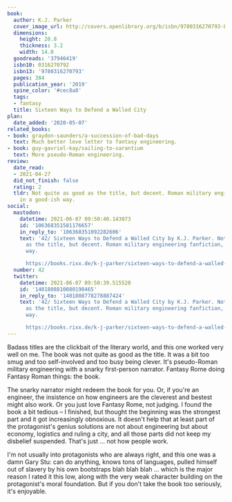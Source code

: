 ```yaml
---
book:
  author: K.J. Parker
  cover_image_url: http://covers.openlibrary.org/b/isbn/9780316270793-L.jpg
  dimensions:
    height: 20.8
    thickness: 3.2
    width: 14.0
  goodreads: '37946419'
  isbn10: 0316270792
  isbn13: '9780316270793'
  pages: 384
  publication_year: '2019'
  spine_color: '#cec8a8'
  tags:
  - fantasy
  title: Sixteen Ways to Defend a Walled City
plan:
  date_added: '2020-05-07'
related_books:
- book: graydon-saunders/a-succession-of-bad-days
  text: Much better love letter to fantasy engineering.
- book: guy-gavriel-kay/sailing-to-sarantium
  text: More pseudo-Roman engineering.
review:
  date_read:
  - 2021-04-27
  did_not_finish: false
  rating: 2
  tldr: Not quite as good as the title, but decent. Roman military engineering fanfiction,
    in a good-ish way.
social:
  mastodon:
    datetime: 2021-06-07 09:50:40.143073
    id: '106368351581176657'
    in_reply_to: '106368351092282606'
    text: '42/ Sixteen Ways to Defend a Walled City by K.J. Parker. Not quite as good
      as the title, but decent. Roman military engineering fanfiction, in a good-ish
      way.

      https://books.rixx.de/k-j-parker/sixteen-ways-to-defend-a-walled-city/ #rixxReads'
  number: 42
  twitter:
    datetime: 2021-06-07 09:50:39.515520
    id: '1401808810080190465'
    in_reply_to: '1401808778278887424'
    text: '42/ Sixteen Ways to Defend a Walled City by K.J. Parker. Not quite as good
      as the title, but decent. Roman military engineering fanfiction, in a good-ish
      way.

      https://books.rixx.de/k-j-parker/sixteen-ways-to-defend-a-walled-city/'
---
```


Badass titles are the clickbait of the literary world, and this one worked very well on me. The book was not quite as
good as the title. It was a bit too smug and too self-involved and too busy being clever. It's pseudo-Roman
military engineering with a snarky first-person narrator. Fantasy Rome doing Fantasy Roman things: the book.

The snarky narrator might redeem the book for you. Or, if you're an engineer, the insistence on how engineers are the
cleverest and bestest might also work. Or you just love Fantasy Rome, not judging. I found the book a bit tedious – I
finished, but thought the beginning was the strongest part and it got increasingly obnoxious. It doesn't help that at
least part of the protagonist's genius solutions are not about engineering but about economy, logistics and ruling a
city, and all those parts did not keep my disbelief suspended. That's just … not how people work.

I'm not usually into protagonists who are always right, and this one was a damn Gary Stu: can do anything, knows tons of
languages, pulled himself out of slavery by his own bootstraps blah blah blah … which is the major reason I rated it
this low, along with the very weak character building on the protagonist's moral foundation.  But if you don't take the
book too seriously, it's enjoyable.
